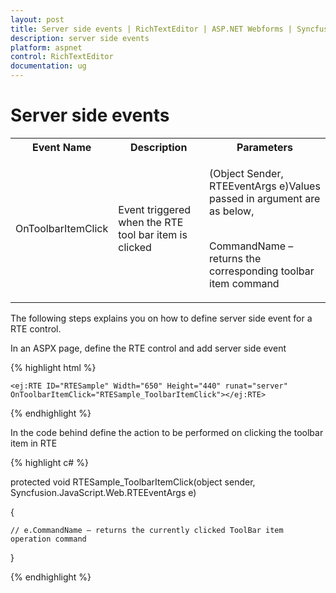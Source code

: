 ```yaml
---
layout: post
title: Server side events | RichTextEditor | ASP.NET Webforms | Syncfusion
description: server side events
platform: aspnet
control: RichTextEditor
documentation: ug
---
```


# Server side events

<table>
<tr>
<th>
Event Name</th><th>
Description</th><th>
Parameters</th></tr>
<tr>
<td>
OnToolbarItemClick</td><td>

Event triggered when the RTE tool bar item is clicked</td><td>

(Object Sender, RTEEventArgs e)Values passed in argument are as below,<br/><br/>

CommandName – returns the corresponding toolbar item command<br/>

</td></tr>

</table>
The following steps explains you on how to define server side event for a RTE control.

In an ASPX page, define the RTE control and add server side event

{% highlight html %}

    <ej:RTE ID="RTESample" Width="650" Height="440" runat="server" OnToolbarItemClick="RTESample_ToolbarItemClick"></ej:RTE>

{% endhighlight %}

In the code behind define the action to be performed on clicking the toolbar item in RTE

{% highlight c# %}

protected void RTESample_ToolbarItemClick(object sender, Syncfusion.JavaScript.Web.RTEEventArgs e)

{    

    // e.CommandName – returns the currently clicked ToolBar item operation command

}

{% endhighlight %}